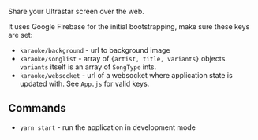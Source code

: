 Share your Ultrastar screen over the web.

It uses Google Firebase for the initial bootstrapping, make sure these keys are set:

* `karaoke/background` - url to background image
* `karaoke/songlist` - array of `{artist, title, variants}` objects. `variants` itself is an array of `SongType` ints.
* `karaoke/websocket` - url of a websocket where application state is updated with. See `App.js` for valid keys.

## Commands

* `yarn start` - run the application in development mode
